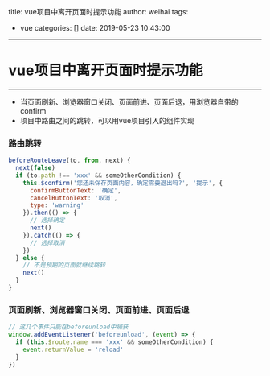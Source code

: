 title: vue项目中离开页面时提示功能
author: weihai
tags:
  - vue
categories: []
date: 2019-05-23 10:43:00
---
# vue项目中离开页面时提示功能

----

- 当页面刷新、浏览器窗口关闭、页面前进、页面后退，用浏览器自带的confirm
- 项目中路由之间的跳转，可以用vue项目引入的组件实现

### 路由跳转

```javascript
beforeRouteLeave(to, from, next) {
  next(false)
  if (to.path !== 'xxx' && someOtherCondition) {
    this.$confirm('您还未保存页面内容，确定需要退出吗?', '提示', {
      confirmButtonText: '确定',
      cancelButtonText: '取消',
      type: 'warning'
    }).then(() => {
      // 选择确定
      next()
    }).catch(() => {
      // 选择取消
    })
  } else {
    // 不是预期的页面就继续跳转
    next()
  }
}
```

### 页面刷新、浏览器窗口关闭、页面前进、页面后退

```javascript
// 这几个事件只能在beforeunload中捕获
window.addEventListener('beforeunload', (event) => {
  if (this.$route.name === 'xxx' && someOtherCondition) {
    event.returnValue = 'reload'
  }
})
```